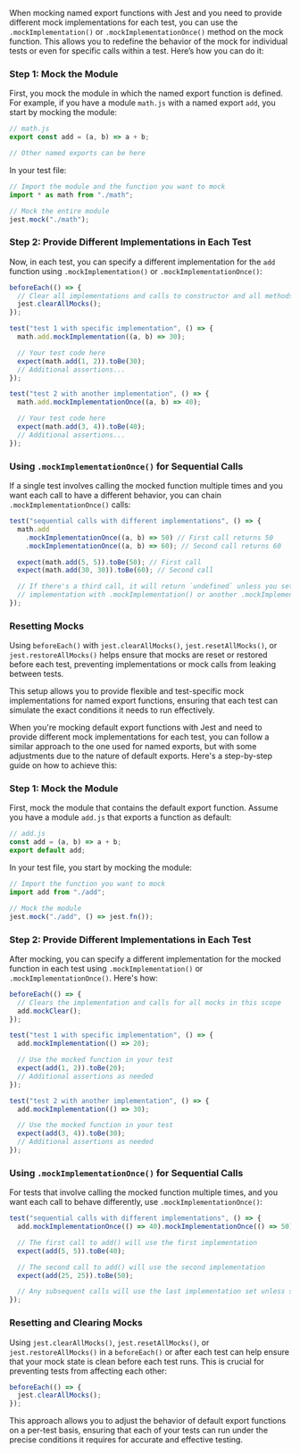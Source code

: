 When mocking named export functions with Jest and you need to provide different mock implementations for each test, you can use the `.mockImplementation()` or `.mockImplementationOnce()` method on the mock function. This allows you to redefine the behavior of the mock for individual tests or even for specific calls within a test. Here’s how you can do it:

### Step 1: Mock the Module

First, you mock the module in which the named export function is defined. For example, if you have a module `math.js` with a named export `add`, you start by mocking the module:

```javascript
// math.js
export const add = (a, b) => a + b;

// Other named exports can be here
```

In your test file:

```javascript
// Import the module and the function you want to mock
import * as math from "./math";

// Mock the entire module
jest.mock("./math");
```

### Step 2: Provide Different Implementations in Each Test

Now, in each test, you can specify a different implementation for the `add` function using `.mockImplementation()` or `.mockImplementationOnce()`:

```javascript
beforeEach(() => {
  // Clear all implementations and calls to constructor and all methods:
  jest.clearAllMocks();
});

test("test 1 with specific implementation", () => {
  math.add.mockImplementation((a, b) => 30);

  // Your test code here
  expect(math.add(1, 2)).toBe(30);
  // Additional assertions...
});

test("test 2 with another implementation", () => {
  math.add.mockImplementationOnce((a, b) => 40);

  // Your test code here
  expect(math.add(3, 4)).toBe(40);
  // Additional assertions...
});
```

### Using `.mockImplementationOnce()` for Sequential Calls

If a single test involves calling the mocked function multiple times and you want each call to have a different behavior, you can chain `.mockImplementationOnce()` calls:

```javascript
test("sequential calls with different implementations", () => {
  math.add
    .mockImplementationOnce((a, b) => 50) // First call returns 50
    .mockImplementationOnce((a, b) => 60); // Second call returns 60

  expect(math.add(5, 5)).toBe(50); // First call
  expect(math.add(30, 30)).toBe(60); // Second call

  // If there's a third call, it will return `undefined` unless you set a default
  // implementation with .mockImplementation() or another .mockImplementationOnce()
});
```

### Resetting Mocks

Using `beforeEach()` with `jest.clearAllMocks()`, `jest.resetAllMocks()`, or `jest.restoreAllMocks()` helps ensure that mocks are reset or restored before each test, preventing implementations or mock calls from leaking between tests.

This setup allows you to provide flexible and test-specific mock implementations for named export functions, ensuring that each test can simulate the exact conditions it needs to run effectively.

When you're mocking default export functions with Jest and need to provide different mock implementations for each test, you can follow a similar approach to the one used for named exports, but with some adjustments due to the nature of default exports. Here's a step-by-step guide on how to achieve this:

### Step 1: Mock the Module

First, mock the module that contains the default export function. Assume you have a module `add.js` that exports a function as default:

```javascript
// add.js
const add = (a, b) => a + b;
export default add;
```

In your test file, you start by mocking the module:

```javascript
// Import the function you want to mock
import add from "./add";

// Mock the module
jest.mock("./add", () => jest.fn());
```

### Step 2: Provide Different Implementations in Each Test

After mocking, you can specify a different implementation for the mocked function in each test using `.mockImplementation()` or `.mockImplementationOnce()`. Here's how:

```javascript
beforeEach(() => {
  // Clears the implementation and calls for all mocks in this scope
  add.mockClear();
});

test("test 1 with specific implementation", () => {
  add.mockImplementation(() => 20);

  // Use the mocked function in your test
  expect(add(1, 2)).toBe(20);
  // Additional assertions as needed
});

test("test 2 with another implementation", () => {
  add.mockImplementation(() => 30);

  // Use the mocked function in your test
  expect(add(3, 4)).toBe(30);
  // Additional assertions as needed
});
```

### Using `.mockImplementationOnce()` for Sequential Calls

For tests that involve calling the mocked function multiple times, and you want each call to behave differently, use `.mockImplementationOnce()`:

```javascript
test("sequential calls with different implementations", () => {
  add.mockImplementationOnce(() => 40).mockImplementationOnce(() => 50);

  // The first call to add() will use the first implementation
  expect(add(5, 5)).toBe(40);

  // The second call to add() will use the second implementation
  expect(add(25, 25)).toBe(50);

  // Any subsequent calls will use the last implementation set unless specified otherwise
});
```

### Resetting and Clearing Mocks

Using `jest.clearAllMocks()`, `jest.resetAllMocks()`, or `jest.restoreAllMocks()` in a `beforeEach()` or after each test can help ensure that your mock state is clean before each test runs. This is crucial for preventing tests from affecting each other:

```javascript
beforeEach(() => {
  jest.clearAllMocks();
});
```

This approach allows you to adjust the behavior of default export functions on a per-test basis, ensuring that each of your tests can run under the precise conditions it requires for accurate and effective testing.
